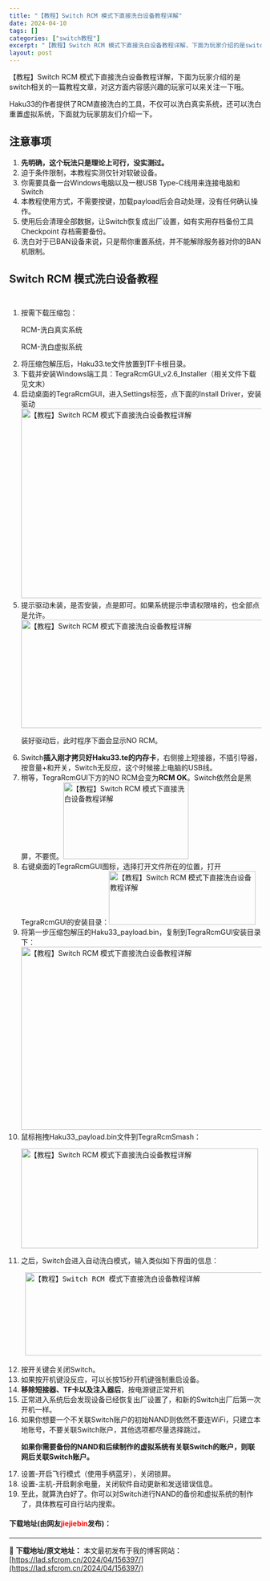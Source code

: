 ```yaml
---
title: "【教程】Switch RCM 模式下直接洗白设备教程详解"
date: 2024-04-10
tags: []
categories: ["switch教程"]
excerpt: "【教程】Switch RCM 模式下直接洗白设备教程详解，下面为玩家介绍的是switch相关的一篇教程文章，对这方面内容感兴趣的玩家可以来关注一下哦。 Haku33的作者提供了RCM直接洗白的工具，不仅可以洗白真实系统，还可以洗白重置虚拟系统，下面就为玩家朋友们介绍一下。 注意事项 先明确，这个玩法&hellip;"
layout: post
---
```


 <p>【教程】Switch RCM 模式下直接洗白设备教程详解，下面为玩家介绍的是switch相关的一篇教程文章，对这方面内容感兴趣的玩家可以来关注一下哦。</p> <p>Haku33的作者提供了RCM直接洗白的工具，不仅可以洗白真实系统，还可以洗白重置虚拟系统，下面就为玩家朋友们介绍一下。</p> <h2>注意事项</h2> <ol> <li><strong>先明确，这个玩法只是理论上可行，没实测过。</strong></li> <li>迫于条件限制，本教程实测仅针对软破设备。</li> <li>你需要具备一台Windows电脑以及一根USB Type-C线用来连接电脑和Switch</li> <li>本教程使用方式，不需要按键，加载payload后会自动处理，没有任何确认操作。</li> <li>使用后会清理全部数据，让Switch恢复成出厂设置，如有实用存档备份工具Checkpoint 存档需要备份。</li> <li>洗白对于已BAN设备来说，只是帮你重置系统，并不能解除服务器对你的BAN机限制。</li> </ol> <h2>Switch RCM 模式洗白设备教程<br />&nbsp;</h2> <ol> <li> <p>按需下载压缩包：</p> <p>RCM-洗白真实系统</p> <p>RCM-洗白虚拟系统</p></li> <li>将压缩包解压后，Haku33.te文件放置到TF卡根目录。</li> <li>下载并安装Windows端工具：TegraRcmGUI_v2.6_Installer（相关文件下载见文末）</li> <li>启动桌面的TegraRcmGUI，进入Settings标签，点下面的Install Driver，安装驱动<img src="https://lad.sfcrom.cn/wp-content/uploads/2024/04/20240410_66162e83933bf.webp" style="width: 500px; height: 378px;" alt="【教程】Switch RCM 模式下直接洗白设备教程详解" /></li> <li>提示驱动未装，是否安装，点是即可。如果系统提示申请权限啥的，也全部点是允许。<img src="https://lad.sfcrom.cn/wp-content/uploads/2024/04/20240410_66162e83d3dc8.webp" style="width: 524px; height: 216px;" alt="【教程】Switch RCM 模式下直接洗白设备教程详解" /> <p>装好驱动后，此时程序下面会显示NO RCM。</p></li> <li>Switch<strong>插入刚才拷贝好Haku33.te的内存卡</strong>，右侧接上短接器，不插引导器，按音量+和开关，Switch无反应，这个时候接上电脑的USB线。</li> <li>稍等，TegraRcmGUI下方的NO RCM会变为<strong>RCM OK</strong>。Switch依然会是黑屏，不要慌。<img src="https://lad.sfcrom.cn/wp-content/uploads/2024/04/20240410_66162e8423bb8.webp" style="width: 250px; height: 153px;" alt="【教程】Switch RCM 模式下直接洗白设备教程详解" /></li> <li>右键桌面的TegraRcmGUI图标，选择打开文件所在的位置，打开TegraRcmGUI的安装目录：<img src="https://lad.sfcrom.cn/wp-content/uploads/2024/04/20240410_66162e84691b2.webp" style="width: 293px; height: 107px;" alt="【教程】Switch RCM 模式下直接洗白设备教程详解" /></li> <li>将第一步压缩包解压的Haku33_payload.bin，复制到TegraRcmGUI安装目录下：<img src="https://lad.sfcrom.cn/wp-content/uploads/2024/04/20240410_66162e84c0f85.webp" style="width: 506px; height: 365px;" alt="【教程】Switch RCM 模式下直接洗白设备教程详解" /></li> <li>鼠标拖拽Haku33_payload.bin文件到TegraRcmSmash：   <p><img src="https://lad.sfcrom.cn/wp-content/uploads/2024/04/20240410_66162e851b225.webp" style="width: 473px; height: 199px;" alt="【教程】Switch RCM 模式下直接洗白设备教程详解" /></p></li> <li>之后，Switch会进入自动洗白模式，输入类似如下界面的信息：   <pre> <img src="https://lad.sfcrom.cn/wp-content/uploads/2024/04/20240410_66162e8562cf4.webp" style="width: 763px; height: 166px;" alt="【教程】Switch RCM 模式下直接洗白设备教程详解" /> </pre></li> <li>按开关键会关闭Switch。</li> <li>如果按开机键没反应，可以长按15秒开机键强制重启设备。</li> <li><strong>移除短接器、TF卡以及注入器后</strong>，按电源键正常开机</li> <li>正常进入系统后会发现设备已经恢复出厂设置了，和新的Switch出厂后第一次开机一样。</li> <li>如果你想要一个不关联Switch账户的初始NAND则依然不要连WiFi，只建立本地账号，不要关联Switch账户，其他选项都尽量选择跳过。   <p><strong>如果你需要备份的NAND和后续制作的虚拟系统有关联Switch的账户，则联网后关联Switch账户。</strong></p></li> <li>设置-开启飞行模式（使用手柄蓝牙），关闭锁屏。</li> <li>设置-主机-开启剩余电量，关闭软件自动更新和发送错误信息。</li> <li>至此，就算洗白好了。你可以对Switch进行NAND的备份和虚拟系统的制作了，具体教程可自行站内搜索。</li> </ol> <p><h4>下载地址(由网友<font color="red">jiejiebin</font>发布)：</h4></p> 

---
📖 **下载地址/原文地址：** 本文最初发布于我的博客网站：[https://lad.sfcrom.cn/2024/04/156397/](https://lad.sfcrom.cn/2024/04/156397/)
